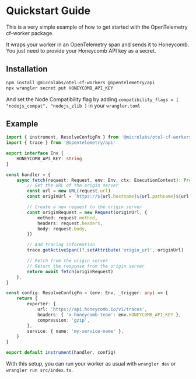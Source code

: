 # Quickstart Guide

This is a very simple example of how to get started with the OpenTelemetry cf-worker package.

It wraps your worker in an OpenTelemetry span and sends it to Honeycomb.
You just need to provide your Honeycomb API key as a secret.

## Installation

```bash
npm install @microlabs/otel-cf-workers @opentelemetry/api
npx wrangler secret put HONEYCOMB_API_KEY
```

And set the Node Compatibility flag by adding `compatibility_flags = [ "nodejs_compat", "nodejs_zlib ]`
in your `wrangler.toml`

## Example

```typescript
import { instrument, ResolveConfigFn } from '@microlabs/otel-cf-workers'
import { trace } from '@opentelemetry/api'

export interface Env {
	HONEYCOMB_API_KEY: string
}

const handler = {
	async fetch(request: Request, env: Env, ctx: ExecutionContext): Promise<Response> {
		// Get the URL of the origin server
		const url = new URL(request.url)
		const originUrl = `https://${url.hostname}${url.pathname}${url.search}`

		// Create a new request to the origin server
		const originRequest = new Request(originUrl, {
			method: request.method,
			headers: request.headers,
			body: request.body,
		})

		// Add tracing information
		trace.getActiveSpan()?.setAttribute('origin_url', originUrl)

		// Fetch from the origin server
		// Return the response from the origin server
		return await fetch(originRequest)
	},
}

const config: ResolveConfigFn = (env: Env, _trigger: any) => {
	return {
		exporter: {
			url: 'https://api.honeycomb.io/v1/traces',
			headers: { 'x-honeycomb-team': env.HONEYCOMB_API_KEY },
			compression: 'gzip',
		},
		service: { name: 'my-service-name' },
	}
}

export default instrument(handler, config)
```

With this setup, you can run your worker as usual with `wrangler dev` or `wrangler run src/index.ts`.
